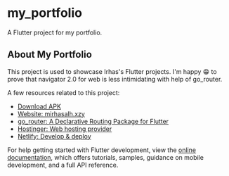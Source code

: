 # my_portfolio

A Flutter project for my portfolio.

## About My Portfolio

This project is used to showcase Irhas's Flutter projects. I'm happy 😁 to prove that navigator 2.0 for web is less intimidating with help of go_router.

A few resources related to this project:

- [Download APK](https://www.dropbox.com/s/3i9z9143z074iev/2022-09-29%20-%20Flutter%20Folio%201.0.0.apk?dl=0)
- [Website: mirhasalh.xzy](https://mirhasalh.xyz/)
- [go_router: A Declarative Routing Package for Flutter](https://pub.dev/packages/go_router)
- [Hostinger: Web hosting provider](https://www.hostinger.com/)
- [Netlify: Develop & deploy](https://www.netlify.com/)

For help getting started with Flutter development, view the
[online documentation](https://docs.flutter.dev/), which offers tutorials,
samples, guidance on mobile development, and a full API reference.

